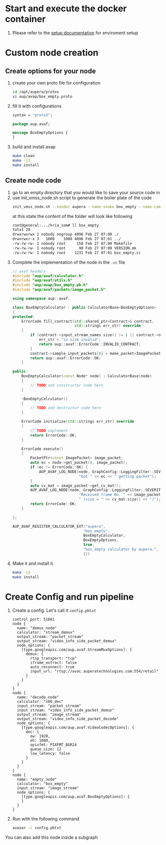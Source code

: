 # Start and execute the docker container
1. Please refer to the [setup documentation](../../setup/K260_Kria_SOM/README.md) for enviroment setup

# Custom node creation
## Create options for your node
1. create your own proto file for configuration
   ```bash
   cd /opt/aupera/protos
   vi aup/avap/box_empty.proto
   ```
2. fill it with configurations
   ```proto
   syntax = "proto3";
   
   package aup.avaf;
   
   message BoxEmptyOptions {
   }
   ```
3. build and install avap
   ```bash
   make clean
   make -j2
   make install
   ```
## Create node code
1. go to an empty directory that you would like to save your source code in
2. use init_vmss_node.sh script to generate the boiler plate of the code
   ```bash
   init_vmss_node.sh --vendor aupera --name-snake box_empty --name-camel BoxEmpty --options-type BoxEmptyOptions --options-header box_empty.pb.h
   ```
   at this state the content of the folder will look like following
   ```bash
   root@general:.../kria_som# ll box_empty
   total 20
   drwxrwxrwx 2 nobody nogroup 4096 Feb 27 07:00 ./
   drwxrwxr-x 3   1000    1000 4096 Feb 27 07:01 ../
   -rw-rw-rw- 1 nobody root     158 Feb 27 07:00 Makefile
   -rw-rw-rw- 1 nobody root      90 Feb 27 07:00 VERSION.mk
   -rw-rw-rw- 1 nobody root    1231 Feb 27 07:01 box_empty.cc
   ```
3. Complete the implementation of the node in the `.cc` file
   ```cpp
   // avaf headers
   #include "aup/avaf/calculator.h"
   #include "aup/avaf/utils.h"
   #include "aup/avap/box_empty.pb.h"
   #include "aup/avaf/packets/image_packet.h"

   using namespace aup::avaf;

   class BoxEmptyCalculator : public CalculatorBase<BoxEmptyOptions>
   {
   protected:
       ErrorCode fill_contract(std::shared_ptr<Contract>& contract,
                               std::string& err_str) override
       {
           if (contract->input_stream_names.size() != 1 || contract->output_stream_names.size() != 0) {
               err_str = "io size invalid";
               return aup::avaf::ErrorCode::INVALID_CONTRACT;
           }
           contract->sample_input_packets[0] = make_packet<ImagePacket>();
           return aup::avaf::ErrorCode::OK;
       }

   public:
       BoxEmptyCalculator(const Node* node) : CalculatorBase(node)
       {
           // TODO add constructor code here
       }

       ~BoxEmptyCalculator()
       {
           // TODO add destructor code here
       }

       ErrorCode initialize(std::string& err_str) override
       {
           // TODO implement
           return ErrorCode::OK;
       }

       ErrorCode execute()
       {
           PacketPtr<const ImagePacket> image_packet;
           auto ec = node->get_packet(0, image_packet);
           if (ec != ErrorCode::OK) {
               AUP_AVAF_LOG_NODE(node, GraphConfig::LoggingFilter::SEVERITY_ERROR,
                                 "Got " << ec << " getting packet");
           }
           auto cv_mat = image_packet->get_cv_mat(); 
           AUP_AVAF_LOG_NODE(node, GraphConfig::LoggingFilter::SEVERITY_INFO,
                                 "Received frame No. " << image_packet->get_itr_no() <<
                                 " (size = " << cv_mat.size() << ")");
           return ErrorCode::OK;
       }

   };

   AUP_AVAF_REGISTER_CALCULATOR_EXT("aupera",
                                   "box_empty",
                                   BoxEmptyCalculator,
                                   BoxEmptyOptions,
                                   true,
                                   "box_empty calculator by aupera.",
                                   {})
   ```
4. Make it and install it. 
   ```bash
   make -j2
   make install
   ```

# Create Config and run pipeline
1. Create a config. Let's call it `config.pbtxt`
   ```
   control_port: 51881
   node {
     name: "demux_node"
     calculator: "stream_demux"
     output_stream: "packet_stream"
     output_stream: "video_info_side_packet_demux"
     node_options: {
       [type.googleapis.com/aup.avaf.StreamMuxOptions]: {
         demux: {
           rtsp_transport: "tcp"
           iframe_extract: false
           auto_reconnect: true
           input_url: "rtsp://avac.auperatechnologies.com:554/retail"
         }
       }
     }
   }
   node {
     name: "decode_node"
     calculator: "x86_dec"
     input_stream: "packet_stream"
     input_stream: "video_info_side_packet_demux"
     output_stream: "image_stream"
     output_stream: "video_info_side_packet_decode"
     node_options: {
       [type.googleapis.com/aup.avaf.VideoCodecOptions]: {
         dec: {
           ow: 1920,
           oh: 1080,
           opixfmt: PIXFMT_BGR24
           queue_size: 12
           low_latency: false
         }
       }
     }
   }
   node {
     name: "empty_node"
     calculator: "box_empty"
     input_stream: "image_stream"
     node_options: {
       [type.googleapis.com/aup.avaf.BoxEmptyOptions]: {
       }
     }
   }
   ```

2. Run with the following command
   ```bash
   avaser -c config.pbtxt
   ```
You can also add this node inside a subgraph
